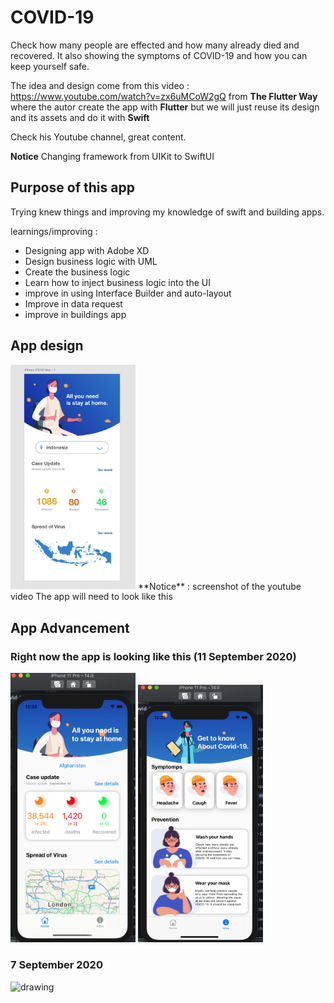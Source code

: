 # COVID-19
Check how many people are effected and how many already died and recovered. It also showing the symptoms of COVID-19 and how you can keep yourself safe. 

The idea and design come from this video : https://www.youtube.com/watch?v=zx6uMCoW2gQ from **The Flutter Way** 
where the autor create the app with **Flutter** but we will just reuse its design and its assets and do it with **Swift**

Check his Youtube channel, great content.

**Notice** Changing framework from UIKit to SwiftUI

## Purpose of this app

Trying knew things and improving my knowledge of swift and building apps.

learnings/improving : 
- Designing app with Adobe XD
- Design business logic with UML
- Create the business logic 
- Learn how to inject business logic into the UI 
- improve in using Interface Builder and auto-layout
- Improve in data request
- improve in buildings app
 
 ## App design
 
 <img src="readmeAssets/images/youtubeScreenShot.png" alt="drawing" width="200"/>
 **Notice** : screenshot of the youtube video
The app will need to look like this


## App Advancement

### Right now the app is looking like this  (11 September 2020)
<img src="readmeAssets/images/appAdvancement-home-11-10-2020.png" alt="drawing" width="200"/>
<img src="readmeAssets/images/appAdvancement-info-11-10-2020.png" alt="drawing" width="200"/>




### 7 September 2020
<img src="readmeAssets/images/appAdvancement.png.png" alt="drawing" width="200"/>

